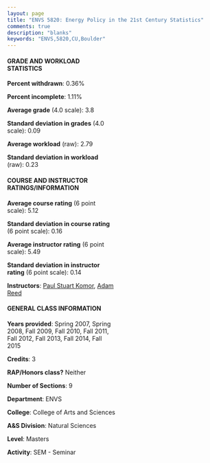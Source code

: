 ```yaml
---
layout: page
title: "ENVS 5820: Energy Policy in the 21st Century Statistics"
comments: true
description: "blanks"
keywords: "ENVS,5820,CU,Boulder"
---
```

<head>
<script src="https://ajax.googleapis.com/ajax/libs/jquery/2.1.3/jquery.min.js"></script>
<script src="https://dl.dropboxusercontent.com/s/pc42nxpaw1ea4o9/highcharts.js?dl=0"></script>
<!-- <script src="../assets/js/highcharts.js"></script> -->
<style type="text/css">@font-face {
	font-family: "Bebas Neue";
	src: url(https://www.filehosting.org/file/details/544349/BebasNeue Regular.otf) format("opentype");
	}
	h1.Bebas { 
		font-family: "Bebas Neue", Verdana, Tahoma;
	}
</style>
</head>
<body>
	<div id="container" style="float: right; width: 45%; height: 88%; margin-left: 2.5%; margin-right: 2.5%;"></div>
	<script language="JavaScript">
		$(document).ready(function() {
		var chart = {type: 'column'};
		var title = {text: 'Grade Distribution'};
		var xAxis = {categories: ['A','B','C','D','F'],crosshair: true};
		var yAxis = {min: 0,title: {text: 'Percentage'}};
		var tooltip = {headerFormat: '<center><b><span style="font-size:20px">{point.key}</span></b></center>',
		               pointFormat: '<td style="padding:0"><b>{point.y:.1f}%</b></td>',
		               footerFormat: '</table>',shared: true,useHTML: true};
		var plotOptions = {column: {pointPadding: 0.0,borderWidth: 0}};  
		var credits = {enabled: false};var series= [{name: 'Percent',data: [89.29,10.71,0.0,0.0,0.0,]}];
		var json = {};
		json.chart = chart;
		json.title = title;
		json.tooltip = tooltip;
		json.xAxis = xAxis;
		json.yAxis = yAxis;  
		json.series = series;
		json.plotOptions = plotOptions;  
		json.credits = credits;
		$('#container').highcharts(json);
	});
	</script>
</body>
			   
#### GRADE AND WORKLOAD STATISTICS

**Percent withdrawn**: 0.36%

**Percent incomplete**: 1.11%

**Average grade** (4.0 scale): 3.8

**Standard deviation in grades** (4.0 scale): 0.09

**Average workload** (raw): 2.79

**Standard deviation in workload** (raw): 0.23

#### COURSE AND INSTRUCTOR RATINGS/INFORMATION

**Average course rating** (6 point scale): 5.12

**Standard deviation in course rating** (6 point scale): 0.16

**Average instructor rating** (6 point scale): 5.49

**Standard deviation in instructor rating** (6 point scale): 0.14

**Instructors**: <a href='../../instructors/Paul_Stuart_Komor'>Paul Stuart Komor</a>, <a href='../../instructors/Adam_Reed'>Adam Reed</a>

#### GENERAL CLASS INFORMATION

**Years provided**: Spring 2007, Spring 2008, Fall 2009, Fall 2010, Fall 2011, Fall 2012, Fall 2013, Fall 2014, Fall 2015

**Credits**: 3

**RAP/Honors class?** Neither

**Number of Sections**: 9

**Department**: ENVS

**College**: College of Arts and Sciences

**A&S Division**: Natural Sciences

**Level**: Masters

**Activity**: SEM - Seminar
